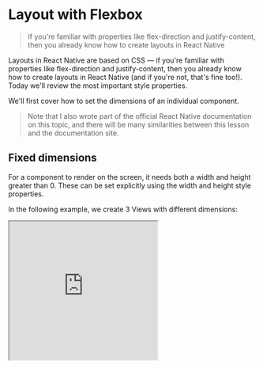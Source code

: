 # Layout with Flexbox

> If you're familiar with properties like flex-direction and justify-content, then you already know how to create layouts in React Native

Layouts in React Native are based on CSS — if you're familiar with properties like flex-direction and justify-content, then you already know how to create layouts in React Native (and if you're not, that's fine too!). Today we'll review the most important style properties.

We'll first cover how to set the dimensions of an individual component.

> Note that I also wrote part of the official React Native documentation on this topic, and there will be many similarities between this lesson and the documentation site.

## Fixed dimensions

For a component to render on the screen, it needs both a width and height greater than 0. These can be set explicitly using the width and height style properties.

In the following example, we create 3 Views with different dimensions:

<iframe src="https://snack.expo.io/embedded/@dabbott/width-and-height?preview=true&platform=web" style="height: 20em" />

Setting dimensions this way is common for components that should always render at exactly the same size, regardless of screen dimensions.

## Flex dimensions

We can use the flex style property to define a component that expands or shrinks to fill the available screen space. We do this frequently, since mobile devices have a wide range of screen sizes, and we want our app to look good on all of them.

In this example, we create 3 Views that fill the height of the screen, regardless how big or small the screen is:

<iframe src="https://snack.expo.io/embedded/@dabbott/width-and-height?preview=true&platform=web" style="height: 20em" />

When using flex, we pass a number value. The larger the value, the higher the ratio of space a component will take compared to its siblings. A component with no siblings will fill its parent fully as long as the value is greater than 0.
A flex value of 0 indicates that the component should not expand beyond its "intrinsic dimensions". In the following example, we render one Text component with a flex value of 0, and another with a flex value of 1.

<iframe src="https://snack.expo.io/embedded/@dabbott/flex-dimensions?preview=true&platform=web" style="height: 20em" />

The intrinsic height of the text component is just large enough to fit the text itself. Note that flex defaults to 0 (use intrinsic dimensions), and that many components have an intrinsic width and height of 0 (such as View). If a component has a width or height of 0, nothing will render on the screen. This is a common source of confusion for beginners.

## Laying out children

So far we've covered how a component can specify its own dimensions. Most layout properties, however, are controlled by a component's parent.

We normally use a combination of flexDirection, justifyContent, and alignItems on a parent component to determine the layout of its children.

### flexDirection

We use flexDirection to choose either a vertical or horizontal layout of children components. The two values we commonly use are:

- **row**: Align children from left to right.
- **column**: (default) Align children from top to bottom.

<iframe src="https://snack.expo.io/embedded/@dabbott/flex-direction?preview=true&platform=web" style="height: 36em" />

The option we choose here determines the main axis of the layout. Our choice here will affect the meaning of the other layout properties.

> There are two other options for `flexDirection`, `row-reverse` and `column-reverse`, which will reverse the order of the children. These are rarely used; instead of adjusting the layout, reverse the order of the children in the component's render method.

### justifyContent

We use justifyContent to determine the distribution of children align the primary axis. Here are the options for values we can use:

- **flex-start**: (default) Distribute children at the start of the main axis.
- **center**: Distribute children in the center of the main axis.
- **flex-end**: Distribute children at the end of the main axis.
- **space-between**: Distribute children evenly along the main axis, with remaining space between the children.
- **space-around**: Distribute children evenly along the main axis, with remaining space between the children, and also at the beginning and end of the main axis.

<iframe src="https://snack.expo.io/embedded/@dabbott/justify-content?preview=true&platform=web" style="height: 26em" />

### alignItems

We use alignItems to determine the alignment of children along the cross axis. The cross axis is the axis that runs perpendicular to the main axis, e.g. if our flex-direction is column then our main axis is vertical and our cross axis is horizontal. Here are the options for values we can use:

- **stretch**: (default) Stretch children to fill the parent.
- **flex-start**: Align children at the start of cross axis.
- **flex-end**: Align children at the end of cross axis.
- **center**: Align children at the center of cross axis.
- **baseline**: Align children along a common baseline. Individual children can be set to be the reference baseline for their parents.

<iframe src="https://snack.expo.io/embedded/@dabbott/align-items?preview=true&platform=web" style="height: 36em" />

> Note that _stretch_ will not stretch a child if its `width` is set explitly (or height in the case of a `flexDirection: row` parent).

## Differences from CSS

The most important difference between flexbox in CSS and React Native are the default values.

Here are the defaults for CSS:

```css
flex-direction: row;
align-items: flex-start;
position: static;
```

And React Native:

```css
flex-direction: column;
align-items: stretch;
position: relative;
```

Defaulting to a column layout on mobile is reasonable, since phones are by far the most common mobile device, and most of the time they're used in a vertical layout.

There are a few other differences, such as flex only supporting a single number value in React Native, but the framework will generally warn you if you try to do something that isn't supported.
